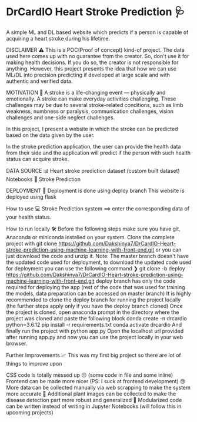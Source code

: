 # DrCardIO Heart Stroke Prediction 🩺


A simple ML and DL based website which predicts if a person is capable of acquiring a heart stroke during his lifetime.

DISCLAIMER ⚠️
This is a POC(Proof of concept) kind-of project. The data used here comes up with no guarantee from the creator. So, don't use it for making health decisions. If you do so, the creator is not responsible for anything. However, this project presents the idea that how we can use ML/DL into precision predicting if developed at large scale and with authentic and verified data.

MOTIVATION 💪
A stroke is a life-changing event — physically and emotionally. A stroke can make everyday activities challenging. These challenges may be due to several stroke-related conditions, such as limb weakness, numbness or paralysis, communication challenges, vision challenges and one-side neglect challenges.

In this project, I present a website in which the stroke can be predicted based on the data given by the user.

In the stroke prediction application, the user can provide the health data from their side and the application will predict if the person with such health status can acquire stroke.



DATA SOURCE 📊
Heart stroke prediction dataset (custom built dataset)
Notebooks 📓
Stroke Prediction

       

    

DEPLOYMENT 🚀
Deployment is done using deploy branch
This website is deployed using flask

How to use 💻
Stroke Prediction system ==> enter the corresponding data of your health status.

How to run locally 🛠️
Before the following steps make sure you have git, Anaconda or miniconda installed on your system.
Clone the complete project with git clone https://github.com/Dakshinya7/DrCardIO-Heart-stroke-prediction-using-machine-learning-with-front-end.git or you can just download the code and unzip it.
Note: The master branch doesn't have the updated code used for deployment, to download the updated code used for deployment you can use the following command
❯ git clone -b deploy https://github.com/Dakshinya7/DrCardIO-Heart-stroke-prediction-using-machine-learning-with-front-end.git
deploy branch has only the code required for deploying the app (rest of the code that was used for training the models, data preparation can be accessed on master branch)
It is highly recommended to clone the deploy branch for running the project locally (the further steps apply only if you have the deploy branch cloned)
Once the project is cloned, open anaconda prompt in the directory where the project was cloned and paste the following block
conda create -n drcardio python=3.6.12
pip install -r requirements.txt
conda activate drcardio
And finally run the project with
python app.py
Open the localhost url provided after running app.py and now you can use the project locally in your web browser.


Further Improvements 📈
This was my first big project so there are lot of things to improve upon

CSS code is totally messed up 😔 (some code in file and some inline)
Frontend can be made more nicer (PS: I suck at frontend development) 😢
More data can be collected manually via web scrapping to make the system more accurate 🧐
Additional plant images can be collected to make the disease detection part more robust and generalized 🤕
Modularized code can be written instead of writing in Jupyter Notebooks (will follow this in upcoming projects)
